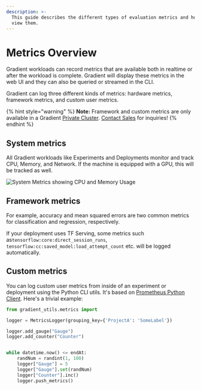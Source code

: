 ```yaml
---
description: >-
  This guide describes the different types of evaluation metrics and how you can
  view them.
---
```


# Metrics Overview

Gradient workloads can record metrics that are available both in realtime or after the workload is complete. Gradient will display these metrics in the web UI and they can also be queried or streamed in the CLI.

Gradient can log three different kinds of metrics: hardware metrics, framework metrics, and custom user metrics.

{% hint style="warning" %}
**Note:** Framework and custom metrics are only available in a Gradient [Private Cluster](../../gradient-private-cloud/about/). [Contact Sales](https://info.paperspace.com/contact-sales) for inquiries!
{% endhint %}

## System metrics

All Gradient workloads like Experiments and Deployments monitor and track CPU, Memory, and Network. If the machine is equipped with a GPU, this will be tracked as well.

![System Metrics showing CPU and Memory Usage](../../.gitbook/assets/screenshot-metrics.jpg)

## Framework metrics

For example, accuracy and mean squared errors are two common metrics for classification and regression, respectively.

If your deployment uses TF Serving, some metrics such as`tensorflow:core:direct_session_runs`, `tensorflow:cc:saved_model:load_attempt_count` etc. will be logged automatically.

## **Custom metrics**

You can log custom user metrics from inside of an experiment or deployment using the Python CLI utils. It's based on [Prometheus Python Client](https://github.com/prometheus/client_python). Here's a trivial example:  


```python
from gradient_utils.metrics import 

logger = MetricsLogger(grouping_key={'ProjectA': 'SomeLabel'})

logger.add_gauge("Gauge")
logger.add_counter("Counter")


while datetime.now() <= endAt:
    randNum = randint(1, 100)
    logger["Gauge"] = 5
    logger["Gauge"].set(randNum)
    logger["Counter"].inc()
    logger.push_metrics()
```




